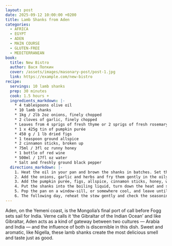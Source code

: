 ```yaml
---
layout: post
date: 2025-09-12 10:00:00 +0200
title: Lamb Shanks from Aden
categories:
  - AFRICA
  - EGYPT
  - ADEN
  - MAIN COURSE
  - GLUTEN-FREE
  - MEDITERRANEAN
book:
  title: New Bistro
  author: Вася Попкин
  cover: /assets/images/masonary-post/post-1.jpg
  link: https://example.com/new-bistro
recipe:
  servings: 10 lamb shanks
  prep: 30 minutes
  cook: 1.5 hours +
  ingredients_markdown: |-
    * 4 tablespoons olive oil
    * 10 lamb shanks
    * 1kg / 2lb 2oz onions, finely chopped
    * 2 cloves of garlic, finely chopped
    * Leaves from 4 sprigs of fresh thyme or 2 sprigs of fresh rosemary, finely chopped
    * 1 x 425g tin of pumpkin purée
    * 450 g / 1 lb dried figs
    * 1 teaspoon ground allspice
    * 2 cinnamon sticks, broken up
    * 75ml / 3fl oz runny honey
    * 1 bottle of red wine
    * 500ml / 17fl oz water
    * Salt and freshly ground black pepper
  directions_markdown: |-
    1. Heat the oil in your pan and brown the shanks in batches. Set them aside.
    2. Add the onions, garlic and herbs and fry them gently in the oily pan until the onion is soft, not coloured.
    3. Add the pumpkin purée, figs, allspice, cinnamon sticks, honey, wine and water. Stir well and bring to the boil.
    4. Put the shanks into the boiling liquid, turn down the heat and simmer for 1½ hours, partially covered.
    5. Pop the pan on a window-sill, or somewhere cool, and leave until cold. Use a slice or spoon or even your hands to remove the layer of fat that will have formed over the surface of the stew.
    6. The following day, reheat the stew gently and check the seasoning, adding salt and pepper as necessary. Serve with rice cooked with turmeric and sprinkled, on serving, with pomegranate seeds.
---
```

Aden, on the Yemeni coast, is the Mongolia’s final port of call before Fogg sets sail for India. Verne calls it ‘the Gibraltar of the Indian Ocean’ and like Gibraltar, Aden acts as a kind of gateway between two cultures — Arabia and India — and the influence of both is discernible in this dish. Sweet and aromatic, like Nigella, these lamb shanks create the most delicious smell and taste just as good.
